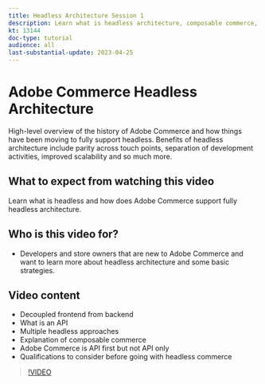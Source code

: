 ```yaml
---
title: Headless Architecture Session 1
description: Learn what is headless architecture, composable commerce, and personalized experiences
kt: 13144
doc-type: tutorial
audience: all
last-substantial-update: 2023-04-25
---
```

# Adobe Commerce Headless Architecture

High-level overview of the history of Adobe Commerce and how things have been moving to fully support headless.  Benefits of headless architecture include parity across touch points, separation of development activities, improved scalability and so much more.

## What to expect from watching this video

Learn what is headless and how does Adobe Commerce support fully headless architecture.

## Who is this video for?

* Developers and store owners that are new to Adobe Commerce and want to learn more about headless architecture and some basic strategies.

## Video content

* Decoupled frontend from backend
* What is an API
* Multiple headless approaches
* Explanation of composable commerce
* Adobe Commerce is API first but not API only
* Qualifications to consider before going with headless commerce

>[!VIDEO](https://video.tv.adobe.com/v/3418862?learn=on)
